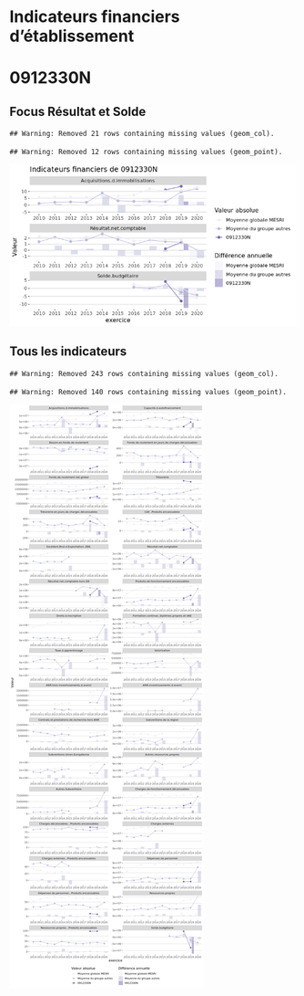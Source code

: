 Indicateurs financiers d’établissement
================

# 0912330N

## Focus Résultat et Solde

    ## Warning: Removed 21 rows containing missing values (geom_col).

    ## Warning: Removed 12 rows containing missing values (geom_point).

![](0912330n_files/figure-gfm/etab.focus-1.png)<!-- -->

## Tous les indicateurs

    ## Warning: Removed 243 rows containing missing values (geom_col).

    ## Warning: Removed 140 rows containing missing values (geom_point).

![](0912330n_files/figure-gfm/etab-1.png)<!-- -->
